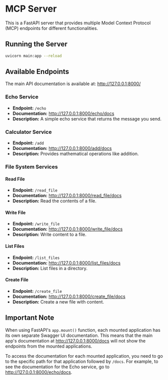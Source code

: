 # MCP Server

This is a FastAPI server that provides multiple Model Context Protocol (MCP) endpoints for different functionalities.

## Running the Server

```bash
uvicorn main:app --reload
```

## Available Endpoints

The main API documentation is available at: http://127.0.0.1:8000/

### Echo Service
- **Endpoint:** `/echo`
- **Documentation:** http://127.0.0.1:8000/echo/docs
- **Description:** A simple echo service that returns the message you send.

### Calculator Service
- **Endpoint:** `/add`
- **Documentation:** http://127.0.0.1:8000/add/docs
- **Description:** Provides mathematical operations like addition.

### File System Services

#### Read File
- **Endpoint:** `/read_file`
- **Documentation:** http://127.0.0.1:8000/read_file/docs
- **Description:** Read the contents of a file.

#### Write File
- **Endpoint:** `/write_file`
- **Documentation:** http://127.0.0.1:8000/write_file/docs
- **Description:** Write content to a file.

#### List Files
- **Endpoint:** `/list_files`
- **Documentation:** http://127.0.0.1:8000/list_files/docs
- **Description:** List files in a directory.

#### Create File
- **Endpoint:** `/create_file`
- **Documentation:** http://127.0.0.1:8000/create_file/docs
- **Description:** Create a new file with content.

## Important Note

When using FastAPI's `app.mount()` function, each mounted application has its own separate Swagger UI documentation. 
This means that the main app's documentation at http://127.0.0.1:8000/docs will not show the endpoints from the mounted applications.

To access the documentation for each mounted application, you need to go to the specific path for that application followed by `/docs`.
For example, to see the documentation for the Echo service, go to http://127.0.0.1:8000/echo/docs.


